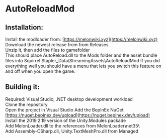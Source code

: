 # AutoReloadMod
## Installation:  
Install the modloader from: [https://melonwiki.xyz](https://melonwiki.xyz)  
Download the newest release from from Releases  
Unzip it, then add the files to gamefolder  
This should place AutoReload.dll to the Mods folder and the asset bundle files into Squirrel Stapler_Data\StreamingAssets\AutoReloadMod
If you did everything well you should have a menu that lets you switch this feature on and off when you open the game.

## Building it:
Required: Visual Studio, .NET desktop development workload  
Clone the repository  
Open the project in Visual Studio
Add the BepInEx NuGet [https://nuget.bepinex.dev/upload](https://nuget.bepinex.dev/upload)  
Install the 2019.2.19 version of the Unity.Modules packade  
Add MelonLoader.dll to the references from MelonLoader\net35\  
Add Assembly-CSharp.dll, Unity.TextMeshPro.dll from Managed
